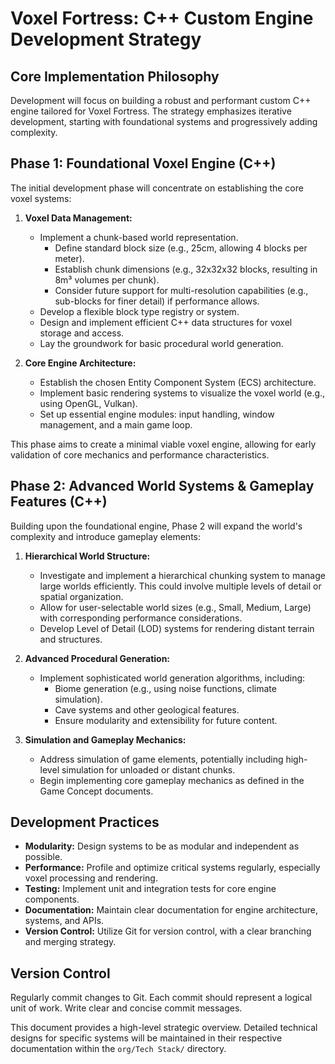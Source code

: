 # Voxel Fortress: C++ Custom Engine Development Strategy

## Core Implementation Philosophy

Development will focus on building a robust and performant custom C++ engine tailored for Voxel Fortress. The strategy emphasizes iterative development, starting with foundational systems and progressively adding complexity.

## Phase 1: Foundational Voxel Engine (C++)

The initial development phase will concentrate on establishing the core voxel systems:

1.  **Voxel Data Management:**
    *   Implement a chunk-based world representation.
        *   Define standard block size (e.g., 25cm, allowing 4 blocks per meter).
        *   Establish chunk dimensions (e.g., 32x32x32 blocks, resulting in 8m³ volumes per chunk).
        *   Consider future support for multi-resolution capabilities (e.g., sub-blocks for finer detail) if performance allows.
    *   Develop a flexible block type registry or system.
    *   Design and implement efficient C++ data structures for voxel storage and access.
    *   Lay the groundwork for basic procedural world generation.

2.  **Core Engine Architecture:**
    *   Establish the chosen Entity Component System (ECS) architecture.
    *   Implement basic rendering systems to visualize the voxel world (e.g., using OpenGL, Vulkan).
    *   Set up essential engine modules: input handling, window management, and a main game loop.

This phase aims to create a minimal viable voxel engine, allowing for early validation of core mechanics and performance characteristics.

## Phase 2: Advanced World Systems & Gameplay Features (C++)

Building upon the foundational engine, Phase 2 will expand the world's complexity and introduce gameplay elements:

1.  **Hierarchical World Structure:**
    *   Investigate and implement a hierarchical chunking system to manage large worlds efficiently. This could involve multiple levels of detail or spatial organization.
    *   Allow for user-selectable world sizes (e.g., Small, Medium, Large) with corresponding performance considerations.
    *   Develop Level of Detail (LOD) systems for rendering distant terrain and structures.

2.  **Advanced Procedural Generation:**
    *   Implement sophisticated world generation algorithms, including:
        *   Biome generation (e.g., using noise functions, climate simulation).
        *   Cave systems and other geological features.
        *   Ensure modularity and extensibility for future content.

3.  **Simulation and Gameplay Mechanics:**
    *   Address simulation of game elements, potentially including high-level simulation for unloaded or distant chunks.
    *   Begin implementing core gameplay mechanics as defined in the Game Concept documents.

## Development Practices

*   **Modularity:** Design systems to be as modular and independent as possible.
*   **Performance:** Profile and optimize critical systems regularly, especially voxel processing and rendering.
*   **Testing:** Implement unit and integration tests for core engine components.
*   **Documentation:** Maintain clear documentation for engine architecture, systems, and APIs.
*   **Version Control:** Utilize Git for version control, with a clear branching and merging strategy.

## Version Control

Regularly commit changes to Git. Each commit should represent a logical unit of work. Write clear and concise commit messages.

This document provides a high-level strategic overview. Detailed technical designs for specific systems will be maintained in their respective documentation within the `org/Tech Stack/` directory.